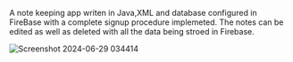 A note keeping app writen in Java,XML and database configured in FireBase with a complete signup procedure implemeted. The notes can be edited as well as deleted with all the data being stroed in Firebase.



![Screenshot 2024-06-29 034414](https://github.com/Musashi15/Sticky_Notes/assets/165312461/4e44a4e7-297b-48da-9d2a-bc2a7696be51)
